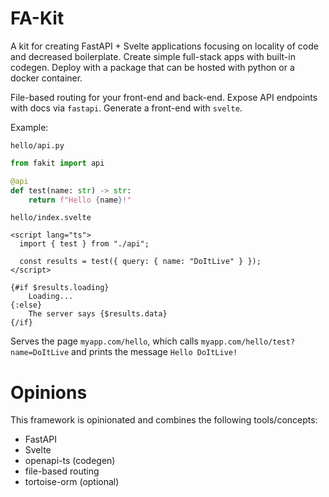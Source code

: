 # FA-Kit

A kit for creating FastAPI + Svelte applications focusing on locality of code and decreased boilerplate.  Create simple full-stack apps with built-in codegen.  Deploy with a package that can be hosted with python or a docker container.

File-based routing for your front-end and back-end.  Expose API endpoints with docs via `fastapi`.  Generate a front-end with `svelte`.

Example:

`hello/api.py`
```python
from fakit import api

@api
def test(name: str) -> str:
    return f"Hello {name}!"

```

`hello/index.svelte`
```svelte
<script lang="ts">
  import { test } from "./api";

  const results = test({ query: { name: "DoItLive" } });
</script>

{#if $results.loading}
    Loading...
{:else}
    The server says {$results.data}
{/if}
```

Serves the page `myapp.com/hello`, which calls `myapp.com/hello/test?name=DoItLive` and prints the message `Hello DoItLive!`

# Opinions

This framework is opinionated and combines the following tools/concepts:
 * FastAPI
 * Svelte
 * openapi-ts (codegen)
 * file-based routing
 * tortoise-orm (optional)
